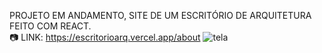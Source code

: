 PROJETO EM ANDAMENTO, SITE DE UM ESCRITÓRIO DE ARQUITETURA FEITO COM REACT.
<br>
:camera: LINK: https://escritorioarq.vercel.app/about
![tela](https://github.com/user-attachments/assets/fcba823f-aab5-4e4a-84ea-30558a7bca1f)
